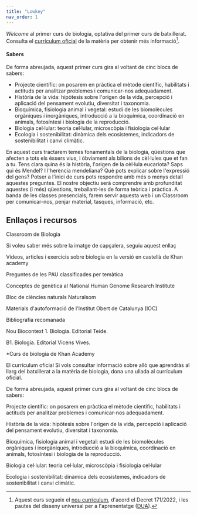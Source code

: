 ```yaml
---
title: "Lowkey"
nav_order: 1
---
```


*Welcome* al primer curs de biologia, optativa del primer curs de batxillerat. Consulta el [currículum oficial](docs/official-curriculum-biologia1.pdf) de la matèria per obtenir més informació[^bignote].

[^bignote]: Aquest curs segueix el [nou currículum](https://projectes.xtec.cat/nou-curriculum/batxillerat/), d'acord el Decret 171/2022, i les pautes del disseny universal per a l'aprenentatge ([DUA](https://projectes.xtec.cat/educacioinclusiva/categoria/recursos/dua/)).

#### Sabers
De forma abreujada, aquest primer curs gira al voltant de cinc blocs de sabers:

- Projecte científic: on posarem en pràctica el mètode científic, habilitats i actituds per analitzar problemes i comunicar-nos adequadament.
- Història de la vida: hipòtesis sobre l'origen de la vida, percepció i aplicació del pensament evolutiu, diversitat i taxonomia.
- Bioquímica, fisiologia animal i vegetal: estudi de les biomolècules orgàniques i inorgàniques, introducció a la bioquímica, coordinació en animals, fotosíntesi i biologia de la reproducció.
- Biologia cel·lular: teoria cel·lular, microscòpia i fisiologia cel·lular
- Ecologia i sostenibilitat: dinàmica dels ecosistemes, indicadors de sostenibilitat i canvi climàtic.





En aquest curs tractarem temes fonamentals de la biologia, qüestions que afecten a tots els éssers vius, i òbviament als bilions de cèl·lules que et fan a tu.
Tens clara quina és la història, l'origen de la cèl·lula eucariota? Saps qui és Mendel? I l'herència mendeliana? Què pots explicar sobre l'expressió del gens? 
Potser a l'inici de curs pots respondre amb més o menys detall aquestes preguntes. El nostre objectiu serà comprendre amb profunditat aquestes (i més) qüestions, treballant-les de forma teòrica i pràctica.
A banda de les classes presencials, farem servir aquesta web i un Classroom per comunicar-nos, penjar material, tasques, informació, etc.

## Enllaços i recursos

Classroom de Biologia

Si voleu saber més sobre la imatge de capçalera, seguiu aquest enllaç

Vídeos, articles i exercicis sobre biologia en la versió en castellà de Khan academy

Preguntes de les PAU classificades per temàtica

Conceptes de genètica al National Human Genome Research Institute

Bloc de ciències naturals Naturalsom

Materials d'autoformació de l'Institut Obert de Catalunya (IOC)

Bibliografia recomanada

Nou Biocontext 1. Biologia. Editorial Teide.

B1. Biologia. Editorial Vicens Vives.

*Curs de biologia de Khan Academy


El currículum oficial
Si vols consultar informació sobre allò que aprendràs al llarg del batxillerat a la matèria de biologia, dona una ullada al currículum oficial. 

De forma abreujada, aquest primer curs gira al voltant de cinc blocs de sabers:

Projecte científic: on posarem en pràctica el mètode científic, habilitats i actituds per analitzar problemes i comunicar-nos adequadament.

Història de la vida: hipòtesis sobre l'origen de la vida, percepció i aplicació del pensament evolutiu, diversitat i taxonomia.

Bioquímica, fisiologia animal i vegetal: estudi de les biomolècules orgàniques i inorgàniques, introducció a la bioquímica, coordinació en animals, fotosíntesi i biologia de la reproducció.

Biologia cel·lular: teoria cel·lular, microscòpia i fisiologia cel·lular

Ecologia i sostenibilitat: dinàmica dels ecosistemes, indicadors de sostenibilitat i canvi climàtic.
